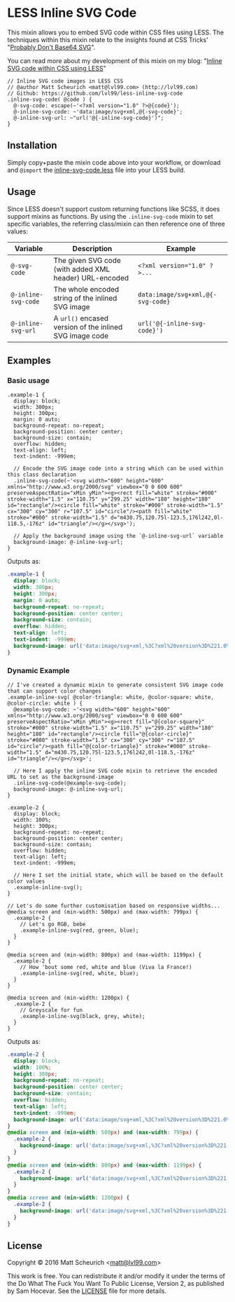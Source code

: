 # LESS Inline SVG Code

This mixin allows you to embed SVG code within CSS files using LESS. The techniques within this mixin relate to the insights found at CSS Tricks' "[Probably Don't Base64 SVG](https://css-tricks.com/probably-dont-base64-svg/)".

You can read more about my development of this mixin on my blog: "[Inline SVG code within CSS using LESS](http://blog.lvl99.com/post/141327383881/inline-svg-code-within-css-using-less)"

```less
// Inline SVG code images in LESS CSS
// @author Matt Scheurich <matt@lvl99.com> (http://lvl99.com)
// Github: https://github.com/lvl99/less-inline-svg-code
.inline-svg-code( @code ) {
  @-svg-code: escape(~'<?xml version="1.0" ?>@{code}');
  @-inline-svg-code: ~'data:image/svg+xml,@{-svg-code}';
  @-inline-svg-url: ~"url('@{-inline-svg-code}')";
}
```

## Installation

Simply copy+paste the mixin code above into your workflow, or download and `@import` the [inline-svg-code.less](less/inline-svg-code.less) file into your LESS build.


## Usage

Since LESS doesn't support custom returning functions like SCSS, it does support mixins as functions. By using the `.inline-svg-code` mixin to set specific variables, the referring class/mixin can then reference one of three values:

| Variable             | Description | Example |
|----------------------|-------------|---------|
| `@-svg-code`         | The given SVG code (with added XML header) URL-encoded | `<?xml version="1.0" ?>...` |
| `@-inline-svg-code`  | The whole encoded string of the inlined SVG image | `data:image/svg+xml,@{-svg-code}` |
| `@-inline-svg-url`   | A `url()` encased version of the inlined SVG image code | `url('@{-inline-svg-code}')` |


## Examples

### Basic usage

```less
.example-1 {
  display: block;
  width: 300px;
  height: 300px;
  margin: 0 auto;
  background-repeat: no-repeat;
  background-position: center center;
  background-size: contain;
  overflow: hidden;
  text-align: left;
  text-indent: -999em;

  // Encode the SVG image code into a string which can be used within this class declaration
  .inline-svg-code(~'<svg width="600" height="600" xmlns="http://www.w3.org/2000/svg" viewbox="0 0 600 600" preserveAspectRatio="xMin yMin"><g><rect fill="white" stroke="#000" stroke-width="1.5" x="110.75" y="299.25" width="180" height="180" id="rectangle"/><circle fill="white" stroke="#000" stroke-width="1.5" cx="300" cy="300" r="107.5" id="circle"/><path fill="white" stroke="#000" stroke-width="1.5" d="m430.75,120.75l-123.5,176l242,0l-118.5,-176z" id="triangle"/></g></svg>');

  // Apply the background image using the `@-inline-svg-url` variable
  background-image: @-inline-svg-url;
}
```

Outputs as:

```css
.example-1 {
  display: block;
  width: 300px;
  height: 300px;
  margin: 0 auto;
  background-repeat: no-repeat;
  background-position: center center;
  background-size: contain;
  overflow: hidden;
  text-align: left;
  text-indent: -999em;
  background-image: url('data:image/svg+xml,%3C?xml%20version%3D%221.0%22%20?%3E%3Csvg%20width%3D%22600%22%20height%3D%22600%22%20xmlns%3D%22http%3A//www.w3.org/2000/svg%22%20viewbox%3D%220%200%20600%20600%22%20preserveAspectRatio%3D%22xMin%20yMin%22%3E%3Cg%3E%3Crect%20fill%3D%22white%22%20stroke%3D%22%23000%22%20stroke-width%3D%221.5%22%20x%3D%22110.75%22%20y%3D%22299.25%22%20width%3D%22180%22%20height%3D%22180%22%20id%3D%22rectangle%22/%3E%3Ccircle%20fill%3D%22white%22%20stroke%3D%22%23000%22%20stroke-width%3D%221.5%22%20cx%3D%22300%22%20cy%3D%22300%22%20r%3D%22107.5%22%20id%3D%22circle%22/%3E%3Cpath%20fill%3D%22white%22%20stroke%3D%22%23000%22%20stroke-width%3D%221.5%22%20d%3D%22m430.75,120.75l-123.5,176l242,0l-118.5,-176z%22%20id%3D%22triangle%22/%3E%3C/g%3E%3C/svg%3E');
}
```

### Dynamic Example

```less
// I've created a dynamic mixin to generate consistent SVG image code that can support color changes
.example-inline-svg( @color-triangle: white, @color-square: white, @color-circle: white ) {
  @example-svg-code: ~'<svg width="600" height="600" xmlns="http://www.w3.org/2000/svg" viewbox="0 0 600 600" preserveAspectRatio="xMin yMin"><g><rect fill="@{color-square}" stroke="#000" stroke-width="1.5" x="110.75" y="299.25" width="180" height="180" id="rectangle"/><circle fill="@{color-circle}" stroke="#000" stroke-width="1.5" cx="300" cy="300" r="107.5" id="circle"/><path fill="@{color-triangle}" stroke="#000" stroke-width="1.5" d="m430.75,120.75l-123.5,176l242,0l-118.5,-176z" id="triangle"/></g></svg>';

  // Here I apply the inline SVG code mixin to retrieve the encoded URL to set as the background-image
  .inline-svg-code(@example-svg-code);
  background-image: @-inline-svg-url;
}

.example-2 {
  display: block;
  width: 100%;
  height: 300px;
  background-repeat: no-repeat;
  background-position: center center;
  background-size: contain;
  overflow: hidden;
  text-align: left;
  text-indent: -999em;

  // Here I set the initial state, which will be based on the default color values
  .example-inline-svg();
}

// Let's do some further customisation based on responsive widths...
@media screen and (min-width: 500px) and (max-width: 799px) {
  .example-2 {
    // Let's go RGB, bebe
    .example-inline-svg(red, green, blue);
  }
}

@media screen and (min-width: 800px) and (max-width: 1199px) {
  .example-2 {
    // How 'bout some red, white and blue (Viva la France!)
    .example-inline-svg(red, white, blue);
  }
}

@media screen and (min-width: 1200px) {
  .example-2 {
    // Greyscale for fun
    .example-inline-svg(black, grey, white);
  }
}
```

Outputs as:

```css
.example-2 {
  display: block;
  width: 100%;
  height: 300px;
  background-repeat: no-repeat;
  background-position: center center;
  background-size: contain;
  overflow: hidden;
  text-align: left;
  text-indent: -999em;
  background-image: url('data:image/svg+xml,%3C?xml%20version%3D%221.0%22%20?%3E%3Csvg%20width%3D%22600%22%20height%3D%22600%22%20xmlns%3D%22http%3A//www.w3.org/2000/svg%22%20viewbox%3D%220%200%20600%20600%22%20preserveAspectRatio%3D%22xMin%20yMin%22%3E%3Cg%3E%3Crect%20fill%3D%22white%22%20stroke%3D%22%23000%22%20stroke-width%3D%221.5%22%20x%3D%22110.75%22%20y%3D%22299.25%22%20width%3D%22180%22%20height%3D%22180%22%20id%3D%22rectangle%22/%3E%3Ccircle%20fill%3D%22white%22%20stroke%3D%22%23000%22%20stroke-width%3D%221.5%22%20cx%3D%22300%22%20cy%3D%22300%22%20r%3D%22107.5%22%20id%3D%22circle%22/%3E%3Cpath%20fill%3D%22white%22%20stroke%3D%22%23000%22%20stroke-width%3D%221.5%22%20d%3D%22m430.75,120.75l-123.5,176l242,0l-118.5,-176z%22%20id%3D%22triangle%22/%3E%3C/g%3E%3C/svg%3E');
}
@media screen and (min-width: 500px) and (max-width: 799px) {
  .example-2 {
    background-image: url('data:image/svg+xml,%3C?xml%20version%3D%221.0%22%20?%3E%3Csvg%20width%3D%22600%22%20height%3D%22600%22%20xmlns%3D%22http%3A//www.w3.org/2000/svg%22%20viewbox%3D%220%200%20600%20600%22%20preserveAspectRatio%3D%22xMin%20yMin%22%3E%3Cg%3E%3Crect%20fill%3D%22green%22%20stroke%3D%22%23000%22%20stroke-width%3D%221.5%22%20x%3D%22110.75%22%20y%3D%22299.25%22%20width%3D%22180%22%20height%3D%22180%22%20id%3D%22rectangle%22/%3E%3Ccircle%20fill%3D%22blue%22%20stroke%3D%22%23000%22%20stroke-width%3D%221.5%22%20cx%3D%22300%22%20cy%3D%22300%22%20r%3D%22107.5%22%20id%3D%22circle%22/%3E%3Cpath%20fill%3D%22red%22%20stroke%3D%22%23000%22%20stroke-width%3D%221.5%22%20d%3D%22m430.75,120.75l-123.5,176l242,0l-118.5,-176z%22%20id%3D%22triangle%22/%3E%3C/g%3E%3C/svg%3E');
  }
}
@media screen and (min-width: 800px) and (max-width: 1199px) {
  .example-2 {
    background-image: url('data:image/svg+xml,%3C?xml%20version%3D%221.0%22%20?%3E%3Csvg%20width%3D%22600%22%20height%3D%22600%22%20xmlns%3D%22http%3A//www.w3.org/2000/svg%22%20viewbox%3D%220%200%20600%20600%22%20preserveAspectRatio%3D%22xMin%20yMin%22%3E%3Cg%3E%3Crect%20fill%3D%22white%22%20stroke%3D%22%23000%22%20stroke-width%3D%221.5%22%20x%3D%22110.75%22%20y%3D%22299.25%22%20width%3D%22180%22%20height%3D%22180%22%20id%3D%22rectangle%22/%3E%3Ccircle%20fill%3D%22blue%22%20stroke%3D%22%23000%22%20stroke-width%3D%221.5%22%20cx%3D%22300%22%20cy%3D%22300%22%20r%3D%22107.5%22%20id%3D%22circle%22/%3E%3Cpath%20fill%3D%22red%22%20stroke%3D%22%23000%22%20stroke-width%3D%221.5%22%20d%3D%22m430.75,120.75l-123.5,176l242,0l-118.5,-176z%22%20id%3D%22triangle%22/%3E%3C/g%3E%3C/svg%3E');
  }
}
@media screen and (min-width: 1200px) {
  .example-2 {
    background-image: url('data:image/svg+xml,%3C?xml%20version%3D%221.0%22%20?%3E%3Csvg%20width%3D%22600%22%20height%3D%22600%22%20xmlns%3D%22http%3A//www.w3.org/2000/svg%22%20viewbox%3D%220%200%20600%20600%22%20preserveAspectRatio%3D%22xMin%20yMin%22%3E%3Cg%3E%3Crect%20fill%3D%22grey%22%20stroke%3D%22%23000%22%20stroke-width%3D%221.5%22%20x%3D%22110.75%22%20y%3D%22299.25%22%20width%3D%22180%22%20height%3D%22180%22%20id%3D%22rectangle%22/%3E%3Ccircle%20fill%3D%22white%22%20stroke%3D%22%23000%22%20stroke-width%3D%221.5%22%20cx%3D%22300%22%20cy%3D%22300%22%20r%3D%22107.5%22%20id%3D%22circle%22/%3E%3Cpath%20fill%3D%22black%22%20stroke%3D%22%23000%22%20stroke-width%3D%221.5%22%20d%3D%22m430.75,120.75l-123.5,176l242,0l-118.5,-176z%22%20id%3D%22triangle%22/%3E%3C/g%3E%3C/svg%3E');
  }
}
```

## License

Copyright © 2016 Matt Scheurich <<matt@lvl99.com>>

This work is free. You can redistribute it and/or modify it under the terms of the Do What The Fuck You Want To Public License, Version 2, as published by Sam Hocevar. See the [LICENSE](LICENSE) file for more details.
